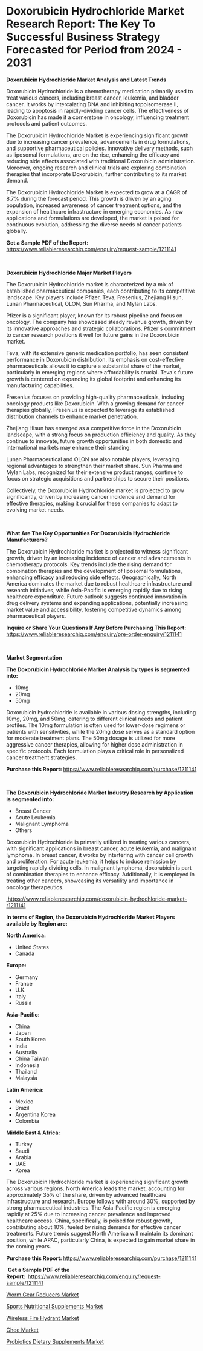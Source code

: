 <p><h1>Doxorubicin Hydrochloride Market Research Report: The Key To Successful Business Strategy Forecasted for Period from 2024 - 2031</h1></p><p><strong>Doxorubicin Hydrochloride Market Analysis and Latest Trends</strong></p>
<p><p>Doxorubicin Hydrochloride is a chemotherapy medication primarily used to treat various cancers, including breast cancer, leukemia, and bladder cancer. It works by intercalating DNA and inhibiting topoisomerase II, leading to apoptosis in rapidly-dividing cancer cells. The effectiveness of Doxorubicin has made it a cornerstone in oncology, influencing treatment protocols and patient outcomes.</p><p>The Doxorubicin Hydrochloride Market is experiencing significant growth due to increasing cancer prevalence, advancements in drug formulations, and supportive pharmaceutical policies. Innovative delivery methods, such as liposomal formulations, are on the rise, enhancing the efficacy and reducing side effects associated with traditional Doxorubicin administration. Moreover, ongoing research and clinical trials are exploring combination therapies that incorporate Doxorubicin, further contributing to its market demand.</p><p>The Doxorubicin Hydrochloride Market is expected to grow at a CAGR of 8.7% during the forecast period. This growth is driven by an aging population, increased awareness of cancer treatment options, and the expansion of healthcare infrastructure in emerging economies. As new applications and formulations are developed, the market is poised for continuous evolution, addressing the diverse needs of cancer patients globally.</p></p>
<p><strong>Get a Sample PDF of the Report:&nbsp;</strong> <a href="https://www.reliableresearchiq.com/enquiry/request-sample/1211141?utm_campaign=1123&utm_medium=2&utm_source=Github&utm_content=ia&utm_term=16122024&utm_id=doxorubicin-hydrochloride">https://www.reliableresearchiq.com/enquiry/request-sample/1211141</a></p>
<p>&nbsp;</p>
<p><strong>Doxorubicin Hydrochloride Major Market Players</strong></p>
<p><p>The Doxorubicin Hydrochloride market is characterized by a mix of established pharmaceutical companies, each contributing to its competitive landscape. Key players include Pfizer, Teva, Fresenius, Zhejiang Hisun, Lunan Pharmaceutical, OLON, Sun Pharma, and Mylan Labs.</p><p>Pfizer is a significant player, known for its robust pipeline and focus on oncology. The company has showcased steady revenue growth, driven by its innovative approaches and strategic collaborations. Pfizer's commitment to cancer research positions it well for future gains in the Doxorubicin market.</p><p>Teva, with its extensive generic medication portfolio, has seen consistent performance in Doxorubicin distribution. Its emphasis on cost-effective pharmaceuticals allows it to capture a substantial share of the market, particularly in emerging regions where affordability is crucial. Teva's future growth is centered on expanding its global footprint and enhancing its manufacturing capabilities.</p><p>Fresenius focuses on providing high-quality pharmaceuticals, including oncology products like Doxorubicin. With a growing demand for cancer therapies globally, Fresenius is expected to leverage its established distribution channels to enhance market penetration.</p><p>Zhejiang Hisun has emerged as a competitive force in the Doxorubicin landscape, with a strong focus on production efficiency and quality. As they continue to innovate, future growth opportunities in both domestic and international markets may enhance their standing.</p><p>Lunan Pharmaceutical and OLON are also notable players, leveraging regional advantages to strengthen their market share. Sun Pharma and Mylan Labs, recognized for their extensive product ranges, continue to focus on strategic acquisitions and partnerships to secure their positions.</p><p>Collectively, the Doxorubicin Hydrochloride market is projected to grow significantly, driven by increasing cancer incidence and demand for effective therapies, making it crucial for these companies to adapt to evolving market needs.</p></p>
<p>&nbsp;</p>
<p><strong>What Are The Key Opportunities For Doxorubicin Hydrochloride Manufacturers?</strong></p>
<p><p>The Doxorubicin Hydrochloride market is projected to witness significant growth, driven by an increasing incidence of cancer and advancements in chemotherapy protocols. Key trends include the rising demand for combination therapies and the development of liposomal formulations, enhancing efficacy and reducing side effects. Geographically, North America dominates the market due to robust healthcare infrastructure and research initiatives, while Asia-Pacific is emerging rapidly due to rising healthcare expenditure. Future outlook suggests continued innovation in drug delivery systems and expanding applications, potentially increasing market value and accessibility, fostering competitive dynamics among pharmaceutical players.</p></p>
<p><strong>Inquire or Share Your Questions If Any Before Purchasing This Report:</strong> <a href="https://www.reliableresearchiq.com/enquiry/pre-order-enquiry/1211141?utm_campaign=1123&utm_medium=2&utm_source=Github&utm_content=ia&utm_term=16122024&utm_id=doxorubicin-hydrochloride">https://www.reliableresearchiq.com/enquiry/pre-order-enquiry/1211141</a></p>
<p>&nbsp;</p>
<p><strong>Market Segmentation</strong></p>
<p><strong>The Doxorubicin Hydrochloride Market Analysis by types is segmented into:</strong></p>
<p><ul><li>10mg</li><li>20mg</li><li>50mg</li></ul></p>
<p><p>Doxorubicin hydrochloride is available in various dosing strengths, including 10mg, 20mg, and 50mg, catering to different clinical needs and patient profiles. The 10mg formulation is often used for lower-dose regimens or patients with sensitivities, while the 20mg dose serves as a standard option for moderate treatment plans. The 50mg dosage is utilized for more aggressive cancer therapies, allowing for higher dose administration in specific protocols. Each formulation plays a critical role in personalized cancer treatment strategies.</p></p>
<p><strong>Purchase this Report:&nbsp;</strong><a href="https://www.reliableresearchiq.com/purchase/1211141?utm_campaign=1123&utm_medium=2&utm_source=Github&utm_content=ia&utm_term=16122024&utm_id=doxorubicin-hydrochloride">https://www.reliableresearchiq.com/purchase/1211141</a></p>
<p>&nbsp;</p>
<p><strong>The Doxorubicin Hydrochloride Market Industry Research by Application is segmented into:</strong></p>
<p><ul><li>Breast Cancer</li><li>Acute Leukemia</li><li>Malignant Lymphoma</li><li>Others</li></ul></p>
<p><p>Doxorubicin Hydrochloride is primarily utilized in treating various cancers, with significant applications in breast cancer, acute leukemia, and malignant lymphoma. In breast cancer, it works by interfering with cancer cell growth and proliferation. For acute leukemia, it helps to induce remission by targeting rapidly dividing cells. In malignant lymphoma, doxorubicin is part of combination therapies to enhance efficacy. Additionally, it is employed in treating other cancers, showcasing its versatility and importance in oncology therapeutics.</p></p>
<p><a href="https://www.reliableresearchiq.com/doxorubicin-hydrochloride-market-r1211141?utm_campaign=1123&utm_medium=2&utm_source=Github&utm_content=ia&utm_term=16122024&utm_id=doxorubicin-hydrochloride">&nbsp;https://www.reliableresearchiq.com/doxorubicin-hydrochloride-market-r1211141</a></p>
<p><strong>In terms of Region, the Doxorubicin Hydrochloride Market Players available by Region are:</strong></p>
<p>
    <p> <strong> North America: </strong>
        <ul>
            <li>United States</li>
            <li>Canada</li>
        </ul>
        </p> 
    <p> <strong> Europe: </strong>
        <ul>
            <li>Germany</li>
            <li>France</li>
            <li>U.K.</li>
            <li>Italy</li>
            <li>Russia</li>
        </ul>
        </p> 
    <p> <strong> Asia-Pacific: </strong>
        <ul>
            <li>China</li>
            <li>Japan</li>
            <li>South Korea</li>
            <li>India</li>
            <li>Australia</li>
            <li>China Taiwan</li>
            <li>Indonesia</li>
            <li>Thailand</li>
            <li>Malaysia</li>
        </ul>
        </p> 
    <p> <strong> Latin America: </strong>
        <ul>
            <li>Mexico</li>
            <li>Brazil</li>
            <li>Argentina Korea</li>
            <li>Colombia</li>
        </ul>
        </p> 
    <p> <strong> Middle East & Africa: </strong>
        <ul>
            <li>Turkey</li>
            <li>Saudi</li>
            <li>Arabia</li>
            <li>UAE</li>
            <li>Korea</li>
        </ul>
    </p>
    </p>
<p><p>The Doxorubicin Hydrochloride market is experiencing significant growth across various regions. North America leads the market, accounting for approximately 35% of the share, driven by advanced healthcare infrastructure and research. Europe follows with around 30%, supported by strong pharmaceutical industries. The Asia-Pacific region is emerging rapidly at 25% due to increasing cancer prevalence and improved healthcare access. China, specifically, is poised for robust growth, contributing about 10%, fueled by rising demands for effective cancer treatments. Future trends suggest North America will maintain its dominant position, while APAC, particularly China, is expected to gain market share in the coming years.</p></p>
<p><strong>Purchase this Report: </strong><a href="https://www.reliableresearchiq.com/purchase/1211141?utm_campaign=1123&utm_medium=2&utm_source=Github&utm_content=ia&utm_term=16122024&utm_id=doxorubicin-hydrochloride">https://www.reliableresearchiq.com/purchase/1211141</a></p>
<p>&nbsp;<strong>Get a Sample PDF of the Report:&nbsp;&nbsp;</strong><a href="https://www.reliableresearchiq.com/enquiry/request-sample/1211141?utm_campaign=1123&utm_medium=2&utm_source=Github&utm_content=ia&utm_term=16122024&utm_id=doxorubicin-hydrochloride">https://www.reliableresearchiq.com/enquiry/request-sample/1211141</a></p>
<p><strong></strong></p>
<p><p><a href="https://www.linkedin.com/pulse/global-worm-gear-reducers-market-analysis-from-2024-mcg3e?utm_campaign=1123&utm_medium=2&utm_source=Github&utm_content=ia&utm_term=16122024&utm_id=doxorubicin-hydrochloride">Worm Gear Reducers Market</a></p><p><a href="https://www.linkedin.com/pulse/in-depth-sports-nutritional-supplements-report-industry-w16ne?utm_campaign=1123&utm_medium=2&utm_source=Github&utm_content=ia&utm_term=16122024&utm_id=doxorubicin-hydrochloride">Sports Nutritional Supplements Market</a></p><p><a href="https://github.com/dierdrecrichton210/Market-Research-Report-List-1/blob/main/wireless-fire-hydrant-market.md?utm_campaign=1123&utm_medium=2&utm_source=Github&utm_content=ia&utm_term=16122024&utm_id=doxorubicin-hydrochloride">Wireless Fire Hydrant Market</a></p><p><a href="https://www.linkedin.com/pulse/ghee-market-highlights-industry-growth-52-cagr-from-2024-2031-fasmc?utm_campaign=1123&utm_medium=2&utm_source=Github&utm_content=ia&utm_term=16122024&utm_id=doxorubicin-hydrochloride">Ghee Market</a></p><p><a href="https://www.linkedin.com/pulse/probiotics-dietary-supplements-market-competitive-landscape-ya7rc?utm_campaign=1123&utm_medium=2&utm_source=Github&utm_content=ia&utm_term=16122024&utm_id=doxorubicin-hydrochloride">Probiotics Dietary Supplements Market</a></p></p>